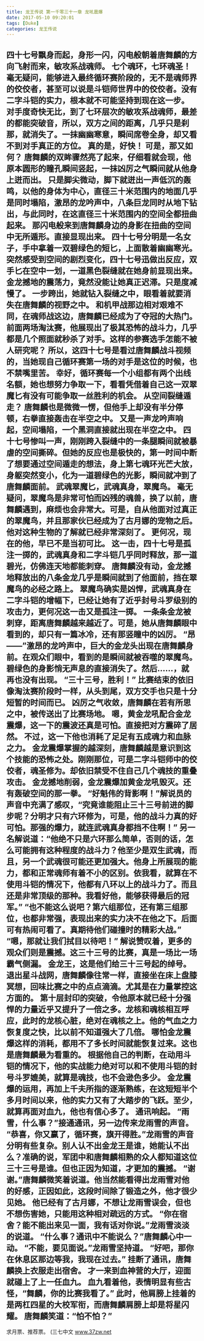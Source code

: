 ```yaml
---
title: 龙王传说 第一千零三十一章 龙吼震爆
date: 2017-05-10 09:20:01
tags: [Duke]
categories: 龙王传说
---
```


四十七号飘身而起，身形一闪，闪电般朝着唐舞麟的方向飞射而来，敏攻系战魂师。 七个魂环，七环魂圣！
毫无疑问，能够进入最终循环赛阶段的，无不是魂师界的佼佼者，甚至可以说是斗铠师世界中的佼佼者。没有二字斗铠的实力，根本就不可能坚持到现在这一步。
对手度奇快无比，到了七环层次的敏攻系战魂师，最差的都能突破音，所以，双方之间的距离，几乎只是刹那，就消失了。一抹幽幽寒意，瞬间席卷全身，却又看不到对手真正的方位。
真的是，好快！
可是，那又如何？
唐舞麟的双眸骤然亮了起来，仔细看就会现，他原本圆形的瞳孔瞬间竖起，一抹凶厉之气瞬间就从他身上迸而出。
只是脚尖微动，脚下就迸出一声低沉的轰鸣，以他的身体为中心，直径三十米范围内的地面几乎是同时塌陷，激昂的龙吟声中，八条巨龙同时从地下钻出，与此同时，在这直径三十米范围内的空间全都扭曲起来。
那闪电般来到唐舞麟身边的身影在扭曲的空间中无所遁形。直接显现出来。
四十七号分明是一名女子，手中拿着一双碧绿色的短匕，上面散着幽幽寒光。
突然感受到空间的剧烈变化，四十七号迅做出反应，双手匕在空中一划，一道黑色裂缝就在她身前显现出来。
金龙撼地的震荡力，竟然没能让她真正迟滞。只是度减慢了。
一步跨出，她就钻入裂缝之中，眼看着就要消失在唐舞麟的视野之中。
和机甲战那边相对艰难不同，在魂师战这边，唐舞麟已经成为了夺冠的大热门。前面两场淘汰赛，他展现出了极其恐怖的战斗力，几乎都是几个照面就秒杀了对手。这样的参赛选手怎能不被人研究呢？
所以，这四十七号是看过唐舞麟战斗视频的，当她现自己循环赛第一场的对手是这位的时候，也不禁嘴里苦。
幸好，循环赛每一个小组都有两个出线名额，她也想努力争取一下，看看凭借着自己这一双翠魔匕有没有可能争取一丝胜利的机会。
从空间裂缝遁走？
唐舞麟也是微微一愣，但他手上却没有半分停顿，右拳直接轰击在半空之中。
又是一声龙吟声响起，空间塌陷，一个黑洞直接就出现在半空之中。
四十七号惨叫一声，刚刚跨入裂缝中的一条腿瞬间就被暴虐的空间撕碎。但她的反应也是极快的，第一时间中断了想要通过空间遁走的想法，身上第七魂环光芒大放，身躯突然变小，化为一道碧绿色的光影，瞬间就冲到了唐舞麟面前。
武魂翠魔匕，武魂真身，翠魔鸟。
毫无疑问，翠魔鸟是非常可怕而凶残的魂兽，换了以前，唐舞麟遇到，麻烦也会非常大。可是，自从他面对过真正的翠魔鸟，并且那家伙已经成为了古月娜的宠物之后。他对这种生物的了解就已经非常深刻了。
更何况，现在的他，早已不是当初可比。
这一击，四十七号是孤注一掷的，武魂真身和二字斗铠几乎同时释放，那一道碧光，仿佛连天地都能刺穿。
唐舞麟没有动，金龙撼地释放出的八条金龙几乎是瞬间就到了他面前，挡在翠魔鸟的必经之路上。
翠魔鸟确实是凶悍，武魂真身在二字斗铠的增幅下，已经让她有了近乎封号斗罗级别的攻击力，更何况这一击又是孤注一掷。
一条条金龙被刺穿，距离唐舞麟越来越近了。可是，她从唐舞麟眼中看到的，却只有一篇冰冷，还有那竖瞳中的凶厉。
“昂——”激昂的龙吟声中，巨大的金龙头出现在唐舞麟身前。在观众们眼中，看到的是瞬间就被吞噬的翠魔鸟。
碧绿色的身影悄无声息的直接消失了。然后……，就再也没有出现。
“三十三号，胜利！”
比赛结束的依旧像淘汰赛阶段时一样，从头到尾，双方交手也只是十分短暂的时间而已。
凶厉之气收敛，唐舞麟在若有所思之中，被传送出了比赛场地。
嗯，黄金龙吼配合金龙震爆，这一下的震波还真是可怕。直接把对方震碎了居然。
不过，这一下他也消耗了足足有五成魂力和血脉之力。
金龙震爆掌握的越深刻，唐舞麟越是意识到这个技能的恐怖之处。刚刚那位，可是二字斗铠师中的佼佼者，魂圣修为。却依旧禁受不住自己几个魂技的重叠攻击。
金龙撼地削弱，金龙震爆加黄金龙吼毁灭。还有轰破空间的那一拳。
“好魁伟的背影啊！”解说员的声音中充满了感叹，“究竟谁能阻止三十三号前进的脚步呢？分明才只有六环修为，可是，他的战斗力真的好可怕。那强的爆力，就连武魂真身都挡不住啊！”
另一名解说道：“他绝不只是六环那么简单，否则的话，怎么可能拥有这种程度的战斗力？他至少是双生武魂，而且，另一个武魂很可能还更加强大。他身上所展现的能力，都和正常魂师有着不小的区别。依我看，就算在不使用斗铠的情况下，他都有八环以上的战斗力了。而且还是非常顶级的那种。我看好他，能够获得最后的冠军。”
“也不能这么说吧？第六组那位，还有第三组那位，也都非常强，表现出来的实力决不在他之下。后面可有热闹可看了。真期待他们碰撞时的精彩大战。”
“嗯，那就让我们拭目以待吧！”
解说赞叹着，更多的观众们则是震撼。这三十三号的比赛，真是一场比一场霸气侧漏。
金龙王，这是他们给三十三号起的绰号。
退出星斗战网，唐舞麟像往常一样，直接坐在床上盘膝冥想，回味比赛之中的点点滴滴。尤其是在力量掌控这方面的。
第十层封印的突破，令他原本就已经十分强悍的力量近乎又提升了一倍之多。龙核和魂核相互呼应，此时的龙核心脏，绝对在魂核之上。他的气血之力恢复度之快，比以前不知道强大了几倍。
哪怕金龙震爆这样的消耗，都用不了多长时间就能恢复过来。这也是唐舞麟最为看重的。
根据他自己的判断，在动用斗铠的情况下，他的实战能力绝对可以和不使用斗铠的封号斗罗媲美，就算是魂技，也不会逊色多少。
金龙震爆的运用，再加上千夫所指的逐渐熟练，在这短短半个多月时间以来，他的实力又有了大踏步的飞跃。至少，就算再面对血九，他也有信心多了。
通讯响起。
“雨雪，什么事？”接通通讯，另一边传来龙雨雪的声音。
“恭喜，你又赢了，循环赛，旗开得胜。”龙雨雪的声音分明有些复杂。别人认不出金龙王是谁，她能认不出么？准确的说，军团中和唐舞麟相熟的众人都知道这位三十三号是谁。但也正因为知道，才更加的震撼。
“谢谢。”唐舞麟微笑着说道。他当然能看得出龙雨雪对他的好感，正因如此，这段时间除了锻造之外，他才很少见她。
他已经有了古月娜，不想让龙雨雪误会，但也不想伤害她，只能用这种相对疏远的方式。
“你在宿舍？能不能出来见一面，我有话对你说。”龙雨雪淡淡的说道。
“什么事？通讯中不能说么？”唐舞麟心中一动。
“不能，要见面说。”龙雨雪坚持道。
“好吧，那你在休息区那边等我，我现在过去。”
挂断了通讯，唐舞麟换上衣服走出宿舍。
才一来到血神营的大厅，迎面就碰上了上一任血九。
血九看着他，表情明显有些古怪，“舞麟，你的比赛我看了。”
此时，他肩膀上挂着的是两杠四星的大校军衔，而唐舞麟肩膀上却是将星闪耀。
唐舞麟笑道：“怕不怕？”
--------------------------------
求月票、推荐票。
(三七中文 www.37zw.net